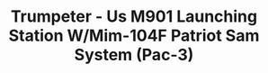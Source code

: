 ---
layout: product
title: "Trumpeter - Us M901 Launching Station W/Mim-104F Patriot Sam System (Pac-3)"
price: "9100" 
desc: "N/A"
img_path: "/assets/img/TRU01040.jpg"
brand: "N/A"
available: false
special_offer: false
new: false
soon: false
cat: "010000"
subcat: "013400"
subsubcat: "0N/A"
sifra: "TRU01040"
popular: true
---